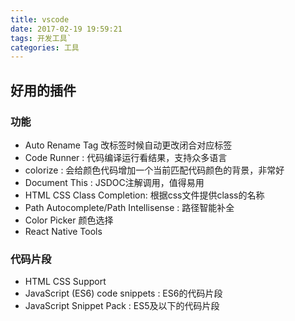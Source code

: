 ```yaml
---
title: vscode
date: 2017-02-19 19:59:21
tags: 开发工具`
categories: 工具
---
```


## 好用的插件
### 功能
* Auto Rename Tag 改标签时候自动更改闭合对应标签
* Code Runner : 代码编译运行看结果，支持众多语言
* colorize : 会给颜色代码增加一个当前匹配代码颜色的背景，非常好
* Document This : JSDOC注解调用，值得易用
* HTML CSS Class Completion: 根据css文件提供class的名称
* Path Autocomplete/Path Intellisense : 路径智能补全
* Color Picker 颜色选择
* React Native Tools

### 代码片段 
* HTML CSS Support
* JavaScript (ES6) code snippets : ES6的代码片段
* JavaScript Snippet Pack : ES5及以下的代码片段